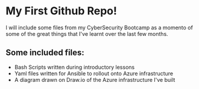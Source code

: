 # My First Github Repo!
 I will include some files from my CyberSecurity Bootcamp as a momento of some of the great things that I've learnt over the last few months.

## Some included files:
 - Bash Scripts written during introductory lessons
 - Yaml files written for Ansible to rollout onto Azure infrastructure
 - A diagram drawn on Draw.io of the Azure infrastructure I've built
